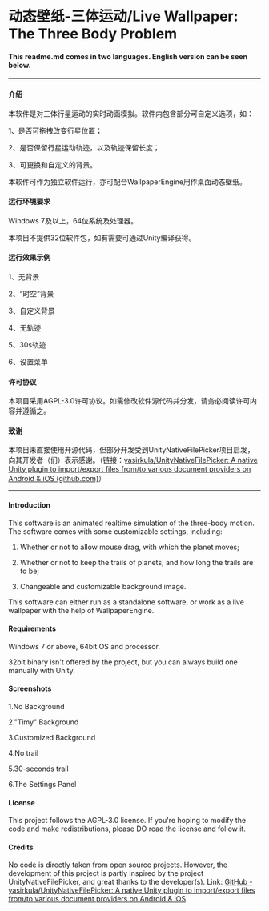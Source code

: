 # 动态壁纸-三体运动/Live Wallpaper: The Three Body Problem

#### This readme.md comes in two languages. English version can be seen below.

---

#### 介绍

本软件是对三体行星运动的实时动画模拟。软件内包含部分可自定义选项，如：

1、是否可拖拽改变行星位置；

2、是否保留行星运动轨迹，以及轨迹保留长度；

3、可更换和自定义的背景。

本软件可作为独立软件运行，亦可配合WallpaperEngine用作桌面动态壁纸。

#### 运行环境要求

Windows 7及以上，64位系统及处理器。

本项目不提供32位软件包，如有需要可通过Unity编译获得。

#### 运行效果示例

1、无背景

2、“时空”背景

3、自定义背景

4、无轨迹

5、30s轨迹

6、设置菜单

#### 许可协议

本项目采用AGPL-3.0许可协议。如需修改软件源代码并分发，请务必阅读许可内容并遵循之。

#### 致谢

本项目未直接使用开源代码，但部分开发受到UnityNativeFilePicker项目启发，向其开发者（们）表示感谢。（链接：[yasirkula/UnityNativeFilePicker: A native Unity plugin to import/export files from/to various document providers on Android & iOS (github.com)](https://github.com/yasirkula/UnityNativeFilePicker)）

---

#### Introduction

This software is an animated realtime simulation of the three-body motion. The software comes with some customizable settings, including:

1. Whether or not to allow mouse drag, with which the planet moves;

2. Whether or not to keep the trails of planets, and how long the trails are to be;

3. Changeable and customizable background image.

This software can either run as a standalone software, or work as a live wallpaper with the help of WallpaperEngine.

#### Requirements

Windows 7 or above, 64bit OS and processor.

32bit binary isn't offered by the project, but you can always build one manually with Unity.

#### Screenshots

1.No Background

2."Timy" Background

3.Customized Background

4.No trail

5.30-seconds trail

6.The Settings Panel

#### License

This project follows the AGPL-3.0 license. If you're hoping to modify the code and make redistributions, please DO read the license and follow it.

#### Credits

No code is directly taken from open source projects. However, the development of this project is partly inspired by the project UnityNativeFilePicker, and great thanks to the developer(s). Link: [GitHub - yasirkula/UnityNativeFilePicker: A native Unity plugin to import/export files from/to various document providers on Android &amp; iOS](https://github.com/yasirkula/UnityNativeFilePicker)
